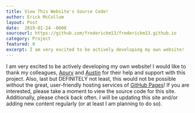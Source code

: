```yaml
---
title: View This Website's Source Code!
author: Erick McCollum
layout: Post
date:  2019-01-24 -0600
sourceurl: https://github.com/frederickm13/frederickm13.github.io
category: Project
featured: 0
excerpt: I am very excited to be actively developing my own website!
---
```


I am very excited to be actively developing my own website! I would like to thank my colleagues, [Apurv](https://apurvghai.com/) and [Austin](https://aucarr.com/) for their help and support with this project. Also, last but DEFINITELY not least, this would not be possible without the great, user-friendly hosting services of [GitHub Pages](https://pages.github.com/)! If you are interested, please take a moment to view the source code for this site. Additionally, please check back often. I will be updating this site and/or adding new content regularly (or at least I am planning to do so). 